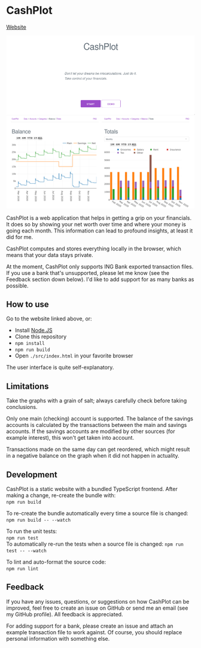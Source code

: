 # CashPlot

[Website](https://cuiter.me/cashplot)

![](./src/assets/img/readme-home.png)  
![](./src/assets/img/readme-graphs.png)  

CashPlot is a web application that helps in getting a grip on your financials.
It does so by showing your net worth over time and where your money is going
each month. This information can lead to profound insights, at least it did for
me.

CashPlot computes and stores everything locally in the browser, which means
that your data stays private.

At the moment, CashPlot only supports ING Bank exported transaction files. If
you use a bank that's unsupported, please let me know (see the Feedback section
down below). I'd like to add support for as many banks as possible.

## How to use

Go to the website linked above, or:

- Install [Node.JS](https://nodejs.org)
- Clone this repository
- `npm install`
- `npm run build`
- Open `./src/index.html` in your favorite browser

The user interface is quite self-explanatory.

## Limitations

Take the graphs with a grain of salt; always carefully check before taking
conclusions.

Only one main (checking) account is supported. The balance of the
savings accounts is calculated by the transactions between the main and savings
accounts. If the savings accounts are modified by other sources (for example
interest), this won't get taken into account.

Transactions made on the same day can get reordered, which might result in a
negative balance on the graph when it did not happen in actuality.

## Development

CashPlot is a static website with a bundled TypeScript frontend. After making
a change, re-create the bundle with:  
`npm run build`

To re-create the bundle automatically every time a source file is changed:
`npm run build -- --watch`

To run the unit tests:  
`npm run test`  
To automatically re-run the tests when a source file is changed:
`npm run test -- --watch`

To lint and auto-format the source code:  
`npm run lint`

## Feedback

If you have any issues, questions, or suggestions on how CashPlot can be
improved, feel free to create an issue on GitHub or send me an email (see my
GitHub profile). All feedback is appreciated.

For adding support for a bank, please create an issue and attach an example
transaction file to work against. Of course, you should replace personal
information with something else.
